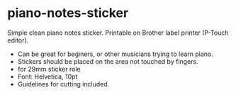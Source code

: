 # piano-notes-sticker
Simple clean piano notes sticker. Printable on Brother label printer (P-Touch editor).

* Can be great for beginers, or other musicians trying to learn piano.
* Stickers should be placed on the area not touched by fingers.
* for 29mm sticker role
* Font: Helvetica, 10pt
* Guidelines for cutting included.
